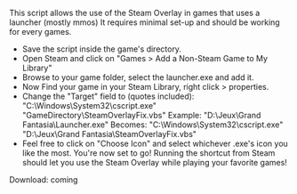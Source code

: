 This script allows the use of the Steam Overlay in games that uses a launcher (mostly mmos)
It requires minimal set-up and should be working for every games.
  - Save the script inside the game's directory.
  - Open Steam and click on "Games > Add a Non-Steam Game to My Library"
  - Browse to your game folder, select the launcher.exe and add it.
  - Now Find your game in your Steam Library, right click > properties.
  - Change the "Target" field to (quotes included):
  "C:\Windows\System32\cscript.exe" "GameDirectory\SteamOverlayFix.vbs"
	Example: "D:\Jeux\Grand Fantasia\Launcher.exe"
	Becomes: "C:\Windows\System32\cscript.exe" "D:\Jeux\Grand Fantasia\SteamOverlayFix.vbs"
  - Feel free to click on "Choose Icon" and select whichever .exe's icon you like the most.
You're now set to go! Running the shortcut from Steam should let you use the Steam Overlay while playing your favorite games!
	 
Download: coming
